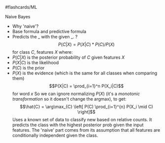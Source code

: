 #flashcards/ML

Naive Bayes
- Why 'naive'?
- Base formula and predictive formula
- Predicts the \_ with the given \_.
?
$$P(C|X) = P(X|C) * P(C) / P(X)$$
for class $C$, features $X$
where:
- $P(C|X)$ is the posterior probability of $C$ given features $X$
- $P(X|C)$ is the likelihood
- $P(C)$ is the prior
- $P(X)$ is the evidence (which is the same for all classes when comparing them)
$$P(X|C) = \prod_{i=1}^n P(X_i|C)$$
for word $x$
So we can ignore normalizing $P(X)$ (it's a *monotonic transformation* so it doesn't change the argmax), to get:
$$\hat{C} = \arg\max_{C} \left[ P(C) \prod_{i=1}^{n} P(X_i \mid C) \right]$$
Uses a known set of data to classify new based on relative counts.  It predicts the class with the highest posterior prob given the input features.  The 'naive' part comes from its assumption that all features are conditionally independent given the class.
<!--SR:!2025-04-02,1,230-->

